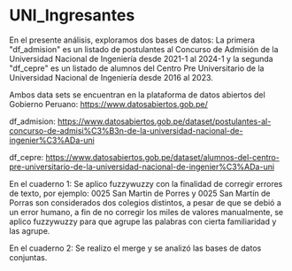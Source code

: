 # UNI_Ingresantes
En el presente análisis, exploramos dos bases de datos: La primera "df_admision" es un listado de postulantes al Concurso de Admisión de la Universidad Nacional de Ingeniería desde 2021-1 al 2024-1 y la segunda "df_cepre" es un listado de alumnos del Centro Pre Universitario de la Universidad Nacional de Ingeniería desde 2016 al 2023. 

Ambos data sets se encuentran en la plataforma de datos abiertos del Gobierno Peruano: https://www.datosabiertos.gob.pe/

df_admision: https://www.datosabiertos.gob.pe/dataset/postulantes-al-concurso-de-admisi%C3%B3n-de-la-universidad-nacional-de-ingenier%C3%ADa-uni

df_cepre: https://www.datosabiertos.gob.pe/dataset/alumnos-del-centro-pre-universitario-de-la-universidad-nacional-de-ingenier%C3%ADa-uni

En el cuaderno 1: Se aplico fuzzywuzzy con la finalidad de corregir errores de texto, por ejemplo: 0025 San Martin de Porres y 0025 San Martín de Porras son considerados dos colegios distintos, a pesar de que se debió a un error humano, a fin de no corregir los miles de valores manualmente, se aplico fuzzywuzzy para que agrupe las palabras con cierta familiaridad y las agrupe. 

En el cuaderno 2: Se realizo el merge y se analizó las bases de datos conjuntas. 
